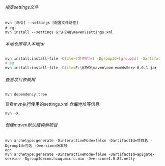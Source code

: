 ###### 指定settings文件

```shell
mvn [命令] --settings [配置文件路径]
# eg：
mvn install --settings G:\HZWQ\maven\settings.xml
```



###### 本地仓库导入本地jar

```sh
mvn install:install-file -Dfile=[文件地址] -DgroupId=[groupId] -DartifactId=[artifactId] -Dversion=[version] -Dpackaging=[包类型]
# eg
mvn install:install-file -Dfile=F:\HZWQ\maven\eom-eomWsServ-0.0.1.jar -DgroupId=eom.eomWsServ -DartifactId=eomWsServ -Dversion=0.0.1 -Dpackaging=jar --settings F:\HZWQ\maven\settings.xml
```



###### 查看项目依赖树

```
mvn dependency:tree
```



查看mvn执行使用的settings.xml 仓库地址等信息

```
mvn -X
```



###### 创建maven默认结构新项目

```
mvn archetype:generate -DinteractiveMode=false -DartifactId=项目名 -DgroupId=包名 -Dversion=版本号
eg:
mvn archetype:generate -DinteractiveMode=false -DartifactId=apigate-service -DgroupId=com.hzwq.micro.nio -Dversion=1.0.84.netty
```

